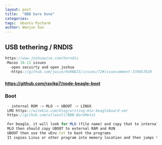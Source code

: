 ```yaml
---
layout: post
title:  "BBB bare bone"
categories: 
tags:  Ubuntu Pycharm 
author: Wenjun Sun
---
```


## USB tethering / RNDIS
```js
https://www.joshuawise.com/horndis
-Macos 10.13 issues
  -open secuirty and open joshua
  -https://github.com/jwise/HoRNDIS/issues/72#issuecomment-378057820
```

### 
#### https://github.com/ravikp7/node-beagle-boot

### Boot
```js
 - internal ROM -> MLO -> UBOOT -> LINUX
 LMO https://witekio.com/blog/writing-mlo-beagleboard-xm/
 https://github.com/allexoll/BBB-BareMetal
 
 For beagle, it will look for MLO (file name) and copy that to internal ram and run
 MLO then should copy UBOOT to external RAM and RUN
 UBOOT then use the uEnv.txt to boot the programs
 It copies Linux or other program into memory location and then jumps to that location and run

```
